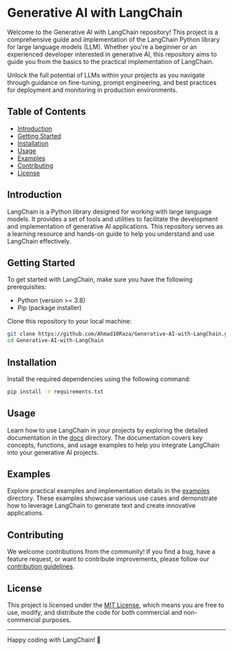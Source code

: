 # Generative AI with LangChain

Welcome to the Generative AI with LangChain repository! This project is a comprehensive guide and implementation of the LangChain Python library for large language models (LLM). Whether you're a beginner or an experienced developer interested in generative AI, this repository aims to guide you from the basics to the practical implementation of LangChain.

Unlock the full potential of LLMs within your projects as you navigate through guidance on fine-tuning, prompt engineering, and best practices for deployment and monitoring in production environments.

## Table of Contents

- [Introduction](#introduction)
- [Getting Started](#getting-started)
- [Installation](#installation)
- [Usage](#usage)
- [Examples](#examples)
- [Contributing](#contributing)
- [License](#license)

## Introduction

LangChain is a Python library designed for working with large language models. It provides a set of tools and utilities to facilitate the development and implementation of generative AI applications. This repository serves as a learning resource and hands-on guide to help you understand and use LangChain effectively.

## Getting Started

To get started with LangChain, make sure you have the following prerequisites:

- Python (version >= 3.8)
- Pip (package installer)

Clone this repository to your local machine:

```bash
git clone https://github.com/Ahmad10Raza/Generative-AI-with-LangChain.git
cd Generative-AI-with-LangChain
```

## Installation

Install the required dependencies using the following command:

```bash
pip install -r requirements.txt
```

## Usage

Learn how to use LangChain in your projects by exploring the detailed documentation in the [docs](docs/) directory. The documentation covers key concepts, functions, and usage examples to help you integrate LangChain into your generative AI projects.

## Examples

Explore practical examples and implementation details in the [examples](examples/) directory. These examples showcase various use cases and demonstrate how to leverage LangChain to generate text and create innovative applications.

## Contributing

We welcome contributions from the community! If you find a bug, have a feature request, or want to contribute improvements, please follow our [contribution guidelines](CONTRIBUTING.md).

## License

This project is licensed under the [MIT License](LICENSE), which means you are free to use, modify, and distribute the code for both commercial and non-commercial purposes.

---

Happy coding with LangChain! 🚀
